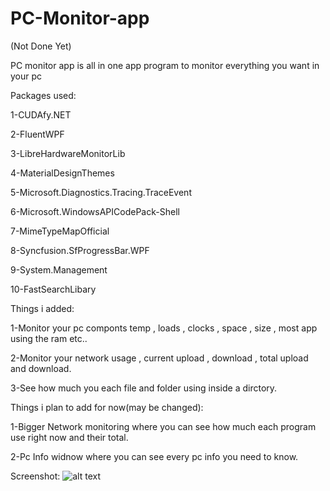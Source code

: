 # PC-Monitor-app

(Not Done Yet)

PC monitor app is all in one app program to monitor everything you want in your pc

Packages used:

1-CUDAfy.NET

2-FluentWPF

3-LibreHardwareMonitorLib

4-MaterialDesignThemes

5-Microsoft.Diagnostics.Tracing.TraceEvent

6-Microsoft.WindowsAPICodePack-Shell

7-MimeTypeMapOfficial

8-Syncfusion.SfProgressBar.WPF

9-System.Management

10-FastSearchLibary

Things i added:

1-Monitor your pc componts temp , loads , clocks , space , size , most app using the ram etc..

2-Monitor your network usage , current upload , download , total upload and download.

3-See how much you each file and folder using inside a dirctory.

Things i plan to add for now(may be changed):

1-Bigger Network monitoring where you can see how much each program use right now and their total.

2-Pc Info widnow where you can see every pc info you need to know.

Screenshot:
![alt text](https://snipboard.io/VcJ7wA.jpg)
